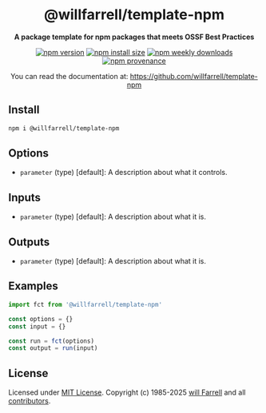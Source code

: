 <div align="center">
  <!--<img alt="template-npm logo" src="https://raw.githubusercontent.com/willfarrell/template-npm/main/docs/img/logo.svg"/>-->
  <h1>@willfarrell/template-npm</h1>
  <p><strong>A package template for npm packages that meets OSSF Best Practices</strong></p>
<p>
  <a href="https://www.npmjs.com/package/@willfarrell/template-npm"><img alt="npm version" src="https://img.shields.io/npm/v/@willfarrell/template-npm.svg"></a>
  <a href="https://packagephobia.com/result?p=@willfarrell/template-npm"><img src="https://packagephobia.com/badge?p=@willfarrell/template-npm" alt="npm install size"></a>
  <a href="https://www.npmjs.com/package/@willfarrell/template-npm">
  <img alt="npm weekly downloads" src="https://img.shields.io/npm/dw/@willfarrell/template-npm.svg"></a>
  <a href="https://www.npmjs.com/package/@willfarrell/template-npm#provenance">
  <img alt="npm provenance" src="https://img.shields.io/badge/provenance-Yes-brightgreen"></a>
</p>
<p>You can read the documentation at: <a href="https://github.com/willfarrell/template-npm">https://github.com/willfarrell/template-npm</a></p>
</div>

## Install

```bash
npm i @willfarrell/template-npm
```

## Options

- `parameter` (type) [default]: A description about what it controls.

## Inputs

- `parameter` (type) [default]: A description about what it is.

## Outputs

- `parameter` (type) [default]: A description about what it is.

## Examples

```javascript
import fct from '@willfarrell/template-npm'

const options = {}
const input = {}

const run = fct(options)
const output = run(input)
```

## License

Licensed under [MIT License](LICENSE). Copyright (c) 1985-2025 [will Farrell](https://github.com/willfarrell) and all [contributors](https://github.com/willfarrell/template-npm/graphs/contributors).
